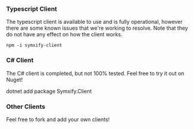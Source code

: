 ### Typescript Client

The typescript client is available to use and is fully operational, however there are some known issues that we're working to resolve. Note that they do not have any effect on how the client works.

`npm -i symxify-client`

### C# Client

The C# client is completed, but not 100% tested. Feel free to try it out on Nuget!

dotnet add package Symxify.Client

### Other Clients

Feel free to fork and add your own clients!